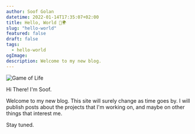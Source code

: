 ```yaml
---
author: Soof Golan
datetime: 2022-01-14T17:35:07+02:00
title: Hello, World 👋🌍
slug: "hello-world"
featured: false
draft: false
tags:
  - hello-world
ogImage:
description: Welcome to my new blog.
---
```


![Game of Life](/assets/blog/hello-world/cover.avif)

Hi There! I'm Soof.

Welcome to my new blog. This site will surely change as time goes by.
I will publish posts about the projects that I'm working on, and maybe on other things that interest me.

Stay tuned.
